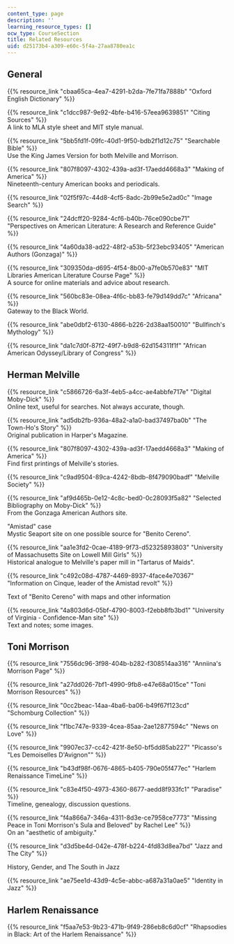 ```yaml
---
content_type: page
description: ''
learning_resource_types: []
ocw_type: CourseSection
title: Related Resources
uid: d25173b4-a309-e60c-5f4a-27aa8780ea1c
---
```


General
-------

{{% resource_link "cbaa65ca-4ea7-4291-b2da-7fe71fa7888b" "Oxford English Dictionary" %}}

{{% resource_link "c1dcc987-9e92-4bfe-b416-57eea9639851" "Citing Sources" %}}  
A link to MLA style sheet and MIT style manual.

{{% resource_link "5bb5fd1f-09fc-40d1-9f50-bdb2f1d12c75" "Searchable Bible" %}}  
Use the King James Version for both Melville and Morrison.

{{% resource_link "807f8097-4302-439a-ad3f-17aedd4668a3" "Making of America" %}}  
Nineteenth-century American books and periodicals.

{{% resource_link "02f5f97c-44d8-4cf5-8adc-2b99e5e2ad0c" "Image Search" %}}

{{% resource_link "24dcff20-9284-4cf6-b40b-76ce090cbe71" "Perspectives on American Literature: A Research and Reference Guide" %}}

{{% resource_link "4a60da38-ad22-48f2-a53b-5f23ebc93405" "American Authors (Gonzaga)" %}}

{{% resource_link "309350da-d695-4f54-8b00-a7fe0b570e83" "MIT Libraries American Literature Course Page" %}}  
A source for online materials and advice about research.

{{% resource_link "560bc83e-08ea-4f6c-bb83-fe79d149dd7c" "Africana" %}}  
Gateway to the Black World.

{{% resource_link "abe0dbf2-6130-4866-b226-2d38aa150010" "Bullfinch's Mythology" %}}

{{% resource_link "da1c7d0f-87f2-49f7-b9d8-62d154311f1f" "African American Odyssey/Library of Congress" %}}

Herman Melville
---------------

{{% resource_link "c5866726-6a3f-4eb5-a4cc-ae4abbfe717e" "Digital Moby-Dick" %}}  
Online text, useful for searches. Not always accurate, though.

{{% resource_link "ad5db2fb-936a-48a2-a1a0-bad37497ba0b" "The Town-Ho's Story" %}}  
Original publication in Harper's Magazine.

{{% resource_link "807f8097-4302-439a-ad3f-17aedd4668a3" "Making of America" %}}  
Find first printings of Melville's stories.

{{% resource_link "c9ad9504-89ca-4242-8bdb-8f479090badf" "Melville Society" %}}

{{% resource_link "af9d465b-0e12-4c8c-bed0-0c28093f5a82" "Selected Bibliography on Moby-Dick" %}}  
From the Gonzaga American Authors site.

"Amistad" case  
Mystic Seaport site on one possible source for "Benito Cereno".

{{% resource_link "aa1e3fd2-0cae-4189-9f73-d52325893803" "University of Massachusetts Site on Lowell Mill Girls" %}}  
Historical analogue to Melville's paper mill in "Tartarus of Maids".

{{% resource_link "c492c08d-4787-4469-8937-4face4e70367" "Information on Cinque, leader of the Amistad revolt" %}}

Text of "Benito Cereno" with maps and other information

{{% resource_link "4a803d6d-05bf-4790-8003-f2ebb8fb3bd1" "University of Virginia - Confidence-Man site" %}}  
Text and notes; some images.

Toni Morrison
-------------

{{% resource_link "7556dc96-3f98-404b-b282-f308514aa316" "Anniina's Morrison Page" %}}

{{% resource_link "a27dd026-7bf1-4990-9fb8-e47e68a015ce" "Toni Morrison Resources" %}}

{{% resource_link "0cc2beac-14aa-4ba6-ba06-b49f67f123cd" "Schomburg Collection" %}}

{{% resource_link "f1bc747e-9339-4cea-85aa-2ae12877594c" "News on Love" %}}

{{% resource_link "9907ec37-cc42-421f-8e50-bf5dd85ab227" "Picasso's \"Les Demoiselles D'Avignon\"" %}}

{{% resource_link "b43df98f-0676-4865-b405-790e05f477ec" "Harlem Renaissance TimeLine" %}}

{{% resource_link "c83e4f50-4973-4360-8677-aedd8f933fc1" "Paradise" %}}  
Timeline, genealogy, discussion questions.

{{% resource_link "f4a866a7-346a-4311-8d3e-ce7958ce7773" "Missing Peace in Toni Morrison's Sula and Beloved\" by Rachel Lee" %}}  
On an "aesthetic of ambiguity."

{{% resource_link "d3d5be4d-042e-478f-b224-4fd83d8ea7bd" "Jazz and The City" %}}

History, Gender, and The South in Jazz

{{% resource_link "ae75ee1d-43d9-4c5e-abbc-a687a31a0ae5" "Identity in Jazz" %}}

Harlem Renaissance
------------------

{{% resource_link "f5aa7e53-9b23-471b-9f49-286eb8c6d0cf" "Rhapsodies in Black: Art of the Harlem Renaissance" %}}